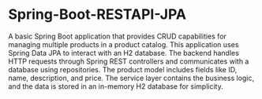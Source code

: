 # Spring-Boot-RESTAPI-JPA
A basic Spring Boot application that provides CRUD capabilities for managing multiple products in a product catalog. This application uses Spring Data JPA to interact with an H2 database. The backend handles HTTP requests through Spring REST controllers and communicates with a database using repositories. The product model includes fields like ID, name, description, and price. The service layer contains the business logic, and the data is stored in an in-memory H2 database for simplicity.
